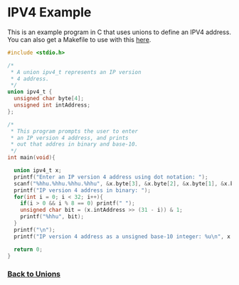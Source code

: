 # IPV4 Example

This is an example program in C that uses unions to define an IPV4 address.
You can also get a Makefile to use with this [here](%WEBPATH%/classes/cs1730/unions/Makefile).
```c
#include <stdio.h>

/*
 * A union ipv4_t represents an IP version
 * 4 address.
 */
union ipv4_t {
  unsigned char byte[4];
  unsigned int intAddress;
};

/*
 * This program prompts the user to enter
 * an IP version 4 address, and prints
 * out that addres in binary and base-10.
 */
int main(void){

  union ipv4_t x;
  printf("Enter an IP version 4 address using dot notation: ");
  scanf("%hhu.%hhu.%hhu.%hhu", &x.byte[3], &x.byte[2], &x.byte[1], &x.byte[0]); 
  printf("IP version 4 address in binary: ");
  for(int i = 0; i < 32; i++){
    if(i > 0 && i % 8 == 0) printf(" ");
    unsigned char bit = (x.intAddress >> (31 - i)) & 1;
    printf("%hhu", bit);
  }
  printf("\n");
  printf("IP version 4 address as a unsigned base-10 integer: %u\n", x.intAddress);  

  return 0;
}
```

### [Back to Unions](%WEBPATH%/classes/cs1730/unions/)